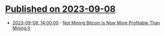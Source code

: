 # [Published on 2023-09-08](index.md)

* [2023-09-08, 14:00:00](https://slashdot.org/story/23/09/08/1357203/not-mining-bitcoin-is-now-more-profitable-than-mining-it?utm_source=rss1.0mainlinkanon&utm_medium=feed) - [Not Mining Bitcoin Is Now More Profitable Than Mining It](https://slashdot.org/story/23/09/08/1357203/not-mining-bitcoin-is-now-more-profitable-than-mining-it?utm_source=rss1.0mainlinkanon&utm_medium=feed)
